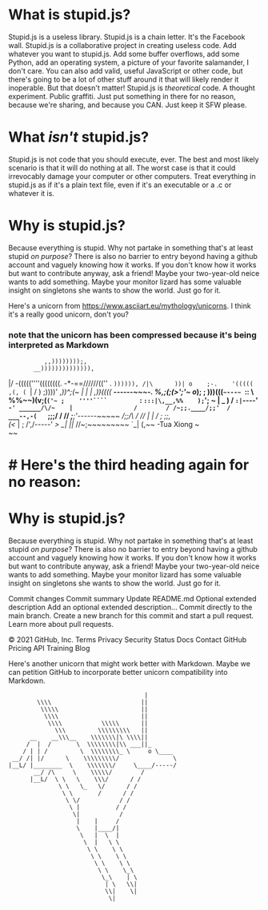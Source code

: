 # What is stupid.js?

Stupid.js is a useless library. Stupid.js is a chain letter. It's the Facebook wall. Stupid.js is a collaborative project in creating useless code. Add whatever you want to stupid.js. Add some buffer overflows, add some Python, add an operating system, a picture of your favorite salamander, I don't care. You can also add valid, useful JavaScript or other code, but there's going to be a lot of other stuff around it that will likely render it inoperable. But that doesn't matter! Stupid.js is *theoretical* code. A thought experiment. Public graffiti. Just put something in there for no reason, because we're sharing, and because you CAN. Just keep it SFW please.

# What *isn't* stupid.js?

Stupid.js is not code that you should execute, ever. The best and most likely scenario is that it will do nothing at all. The worst case is that it could irrevocably damage your computer or other computers. Treat everything in stupid.js as if it's a plain text file, even if it's an executable or a .c or whatever it is.

# Why is stupid.js?

Because everything is stupid. Why not partake in something that's at least stupid *on purpose*? There is also no barrier to entry beyond having a github account and vaguely knowing how it works. If you don't know how it works but want to contribute anyway, ask a friend! Maybe your two-year-old neice wants to add something. Maybe your monitor lizard has some valuable insight on singletons she wants to show the world. Just go for it.

Here's a unicorn from https://www.asciiart.eu/mythology/unicorns. I think it's a really good unicorn, don't you? 
### note that the unicorn has been compressed because it's being interpreted as Markdown

              ,,))))))));,
           __)))))))))))))),
\|/       -\(((((''''((((((((.
-*-==//////((''  .     `)))))),
/|\      ))| o    ;-.    '(((((                                  ,(,
         ( `|    /  )    ;))))'                               ,_))^;(~
            |   |   |   ,))((((_     _____------~~~-.        %,;(;(>';'~
            o_);   ;    )))(((` ~---~  `::           \      %%~~)(v;(`('~
                  ;    ''''````         `:       `:::|\,__,%%    );`'; ~
                 |   _                )     /      `:|`----'     `-'
           ______/\/~    |                 /        /
         /~;;.____/;;'  /          ___--,-(   `;;;/
        / //  _;______;'------~~~~~    /;;/\    /
       //  | |                        / ;   \;;,\
      (<_  | ;                      /',/-----'  _>
       \_| ||_                     //~;~~~~~~~~~
           `\_|                   (,~~  -Tua Xiong
                                   \~\
                                    ~~
                                    
                                   
                                    
# # Here's the third heading again for no reason:
# Why is stupid.js?

Because everything is stupid. Why not partake in something that's at least stupid *on purpose*? There is also no barrier to entry beyond having a github account and vaguely knowing how it works. If you don't know how it works but want to contribute anyway, ask a friend! Maybe your two-year-old neice wants to add something. Maybe your monitor lizard has some valuable insight on singletons she wants to show the world. Just go for it.

Commit changes
Commit summary
Update README.md
Optional extended description
Add an optional extended description…
 Commit directly to the main branch.
 Create a new branch for this commit and start a pull request. Learn more about pull requests.

© 2021 GitHub, Inc.
Terms
Privacy
Security
Status
Docs
Contact GitHub
Pricing
API
Training
Blog

Here's another unicorn that might work better with Markdown. Maybe we can petition GitHub to incorporate better unicorn compatibility into Markdown.
<!-- language: lang-none -->
                                          |
            \\\\                         ||
             \\\\\                       ||
              \\\\                       ||  
               \\\\           \\\\\      ||       
                 \\\         \\\\\\\\\   || 
          __    __\\\__    \\\\\\\|\ \\\\|| 
         /  |  /       \  \\\\\\\\|\\ ___||_    
        / | | /         \  \\\\\\\\_ \     o \____ 
     __/ /| |/      \    \\\\\\\\\/               \
    |__L/ |________  \    \\\\\\\/     \____/-----/
           __/ /\     \    \\\\\/        /
          |__L/  \ \   \    \\\/      / /     
                  \ \   \_   \/      / / 
                   \ \       /      / / 
                    \ \/           / /    
                     \ |          / /  
                      \|           /
                       |    |     /
                       \    |____/|
                        \   |  \  |
                         \  |   \ \
                          \ \    \ \
                           \ \    \ \
                            \ \    \ \
                             \ \    \_\
                              \_\    | \
                               | \   \\|
                               \\|    \|
                                \|
